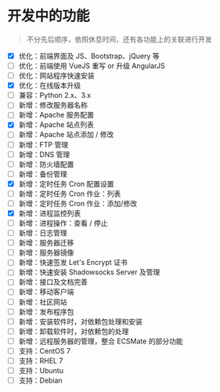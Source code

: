 # 开发中的功能

> 不分先后顺序，依照休息时间，还有各功能上的关联进行开发

- [x] 优化：前端界面及 JS、Bootstrap、jQuery 等
- [ ] 优化：前端使用 VueJS 重写 or 升级 AngularJS
- [ ] 优化：网站程序快速安装
- [x] 优化：在线版本升级
- [ ] 兼容：Python 2.x、3.x
- [ ] 新增：修改服务器名称
- [ ] 新增：Apache 服务配置
- [x] 新增：Apache 站点列表
- [ ] 新增：Apache 站点添加 / 修改
- [ ] 新增：FTP 管理
- [ ] 新增：DNS 管理
- [ ] 新增：防火墙配置
- [ ] 新增：备份管理
- [x] 新增：定时任务 Cron 配置设置
- [ ] 新增：定时任务 Cron 作业：列表
- [ ] 新增：定时任务 Cron 作业：添加/修改
- [x] 新增：进程监控列表
- [ ] 新增：进程操作：查看 / 停止
- [ ] 新增：日志管理
- [ ] 新增：服务器迁移
- [ ] 新增：服务器镜像
- [ ] 新增：快速签发 Let's Encrypt 证书
- [ ] 新增：快速安装 Shadowsocks Server 及管理
- [ ] 新增：接口及文档完善
- [ ] 新增：移动客户端
- [ ] 新增：社区网站
- [ ] 新增：发布程序包
- [ ] 新增：安装软件时，对依赖包处理和安装
- [ ] 新增：卸载软件时，对依赖包的处理
- [ ] 新增：远程服务器的管理，整合 ECSMate 的部分功能
- [ ] 支持：CentOS 7
- [ ] 支持：RHEL 7
- [ ] 支持：Ubuntu
- [ ] 支持：Debian
